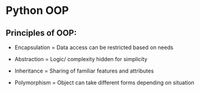 # Python OOP 

## Principles of OOP:
- Encapsulation = Data access can be restricted based on needs

- Abstraction = Logic/ complexity hidden for simplicity

- Inheritance = Sharing of familiar features and attributes

- Polymorphism = Object can take different forms depending on situation